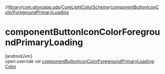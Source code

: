 //[library](../../../index.md)/[com.glovoapp.uds](../index.md)/[CoreLightColorScheme](index.md)/[componentButtonIconColorForegroundPrimaryLoading](component-button-icon-color-foreground-primary-loading.md)

# componentButtonIconColorForegroundPrimaryLoading

[androidJvm]\
open override val [componentButtonIconColorForegroundPrimaryLoading](component-button-icon-color-foreground-primary-loading.md): [Color](https://developer.android.com/reference/kotlin/androidx/compose/ui/graphics/Color.html)
